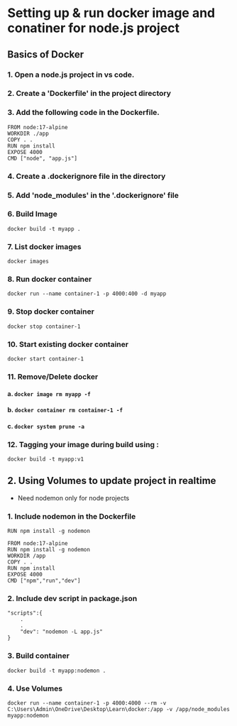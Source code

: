 # Setting up & run docker image and conatiner for node.js project
## Basics of Docker
### 1. Open a node.js project in vs code.
### 2. Create a 'Dockerfile' in the project directory
### 3. Add the following code in the Dockerfile.
```
FROM node:17-alpine
WORKDIR ./app
COPY . .
RUN npm install
EXPOSE 4000
CMD ["node", "app.js"]
```
### 4. Create a .dockerignore file in the directory
### 5. Add 'node_modules' in the '.dockerignore' file
### 6. Build Image
```
docker build -t myapp .
```
### 7. List docker images
```
docker images
```
### 8. Run docker container
```
docker run --name container-1 -p 4000:400 -d myapp
```
### 9. Stop docker container
```
docker stop container-1
```
### 10. Start existing docker container
```
docker start container-1
```
### 11. Remove/Delete docker
#### a. ```docker image rm myapp -f```
#### b. ```docker container rm container-1 -f```
#### c. ```docker system prune -a```

### 12. Tagging your image during build using : 
```
docker build -t myapp:v1
```
## 2. Using Volumes to update project in realtime
* Need nodemon only for node projects
### 1. Include nodemon in the Dockerfile
```
RUN npm install -g nodemon
```
```
FROM node:17-alpine
RUN npm install -g nodemon
WORKDIR /app
COPY . . 
RUN npm install
EXPOSE 4000
CMD ["npm","run","dev"]
```
### 2. Include dev script in package.json
```
"scripts":{
    .
    .
    "dev": "nodemon -L app.js"
}
```
### 3. Build container 
```
docker build -t myapp:nodemon .
```
### 4. Use Volumes 
```
docker run --name container-1 -p 4000:4000 --rm -v C:\Users\Admin\OneDrive\Desktop\Learn\docker:/app -v /app/node_modules myapp:nodemon
```